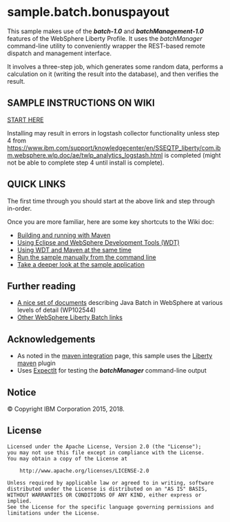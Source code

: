 # sample.batch.bonuspayout

This sample makes use of the ***batch-1.0*** and ***batchManagement-1.0*** features of the WebSphere Liberty Profile.
It uses the *batchManager* command-line utility to conveniently wrapper the REST-based remote dispatch and management interface.

It involves a three-step job, which generates some random data, performs a calculation on it (writing the result into the database), and then verifies the result.

## SAMPLE INSTRUCTIONS ON WIKI
[START HERE](https://github.com/WASdev/sample.batch.bonuspayout/wiki/)

Installing may result in errors in logstash collector functionality unless step 4 from https://www.ibm.com/support/knowledgecenter/en/SSEQTP_liberty/com.ibm.websphere.wlp.doc/ae/twlp_analytics_logstash.html is completed (might not be able to complete step 4 until install is complete).

## QUICK LINKS

The first time through you should start at the above link and step through in-order.

Once you are more familiar, here are some key shortcuts to the Wiki doc:

* [Building and running with Maven][1]
* [Using Eclipse and WebSphere Development Tools (WDT)][2]
* [Using WDT and Maven at the same time][3]
* [Run the sample manually from the command line][4]
* [Take a deeper look at the sample application][5]

## Further reading

* [A nice set of documents](https://www.ibm.com/support/techdocs/atsmastr.nsf/WebIndex/WP102544) describing Java Batch in WebSphere at various levels of detail (WP102544)
* [Other WebSphere Liberty Batch links][6]

## Acknowledgements

* As noted in the [maven integration](/docs/Maven-integration.md) page, this sample uses the [Liberty maven](https://github.com/WASdev/ci.maven) plugin
* Uses [ExpectIt](https://github.com/Alexey1Gavrilov/ExpectIt) for testing the ***batchManager*** command-line output

[1]: https://github.com/WASdev/sample.batch.bonuspayout/wiki/Using-Maven "Running with Maven"
[2]: https://github.com/WASdev/sample.batch.bonuspayout/wiki/Using-WDT "Using WDT"
[3]: https://github.com/WASdev/sample.batch.bonuspayout/wiki/Using-Maven-With-WDT "Maven with WDT"
[4]: https://github.com/WASdev/sample.batch.bonuspayout/wiki/Using-batchManager-CLI "Running with CLI"
[5]: https://github.com/WASdev/sample.batch.bonuspayout/wiki/ApplicationDetails "App details"
[6]: https://github.com/WASdev/sample.batch.bonuspayout/wiki/WebSphereLibertyBatchLinks "Liberty Batch links"


## Notice

© Copyright IBM Corporation 2015, 2018.

## License

```text
Licensed under the Apache License, Version 2.0 (the "License");
you may not use this file except in compliance with the License.
You may obtain a copy of the License at

    http://www.apache.org/licenses/LICENSE-2.0

Unless required by applicable law or agreed to in writing, software
distributed under the License is distributed on an "AS IS" BASIS,
WITHOUT WARRANTIES OR CONDITIONS OF ANY KIND, either express or implied.
See the License for the specific language governing permissions and
limitations under the License.
````
